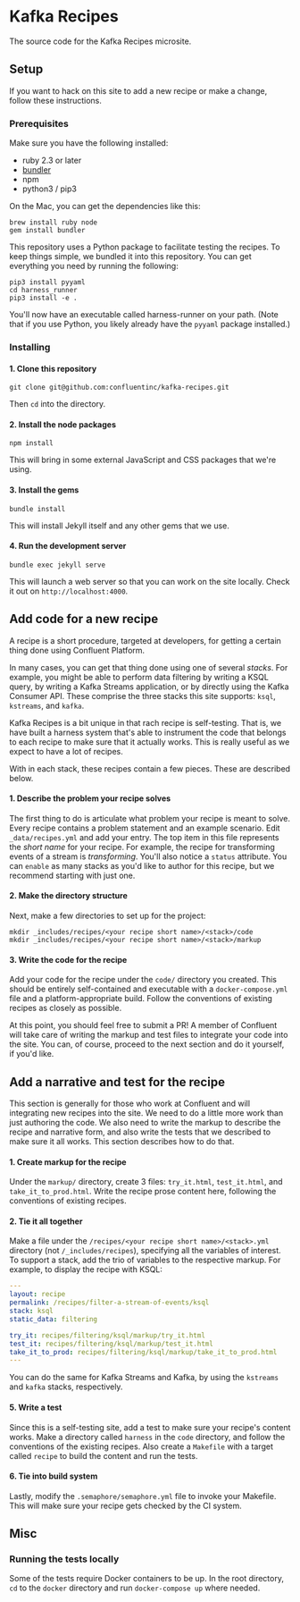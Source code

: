 # Kafka Recipes

The source code for the Kafka Recipes microsite.

## Setup

If you want to hack on this site to add a new recipe or make a change, follow these instructions.

### Prerequisites

Make sure you have the following installed:

- ruby 2.3 or later
- [bundler](https://bundler.io/)
- npm
- python3 / pip3

On the Mac, you can get the dependencies like this:

```
brew install ruby node
gem install bundler
```

This repository uses a Python package to facilitate testing the recipes. To keep things simple, we bundled it into this repository. You can get everything you need by running the following:

```
pip3 install pyyaml
cd harness_runner
pip3 install -e .
```

You'll now have an executable called harness-runner on your path. (Note that if you use Python, you likely already have the `pyyaml` package installed.)

### Installing

#### 1. Clone this repository

```
git clone git@github.com:confluentinc/kafka-recipes.git
```

Then `cd` into the directory.

#### 2. Install the node packages

```
npm install
```

This will bring in some external JavaScript and CSS packages that we're using.

#### 3. Install the gems

```
bundle install
```

This will install Jekyll itself and any other gems that we use.

#### 4. Run the development server

```
bundle exec jekyll serve
```

This will launch a web server so that you can work on the site locally. Check it out on `http://localhost:4000`.

## Add code for a new recipe

A recipe is a short procedure, targeted at developers, for getting a certain thing done using Confluent Platform.

In many cases, you can get that thing done using one of several _stacks_. For example, you might be able to perform data filtering by writing a KSQL query, by writing a Kafka Streams application, or by directly using the Kafka Consumer API. These comprise the three stacks this site supports: `ksql`, `kstreams`, and `kafka`.

Kafka Recipes is a bit unique in that rach recipe is self-testing. That is, we have built a harness system that's able to instrument the code that belongs to each recipe to make sure that it actually works. This is really useful as we expect to have a lot of recipes.

With in each stack, these recipes contain a few pieces. These are described below.

#### 1. Describe the problem your recipe solves

The first thing to do is articulate what problem your recipe is meant to solve. Every recipe contains a problem statement and an example scenario. Edit `_data/recipes.yml` and add your entry. The top item in this file represents the _short name_ for your recipe. For example, the recipe for transforming events of a stream is _transforming_. You'll also notice a `status` attribute. You can `enable` as many stacks as you'd like to author for this recipe, but we recommend starting with just one.

#### 2. Make the directory structure

Next, make a few directories to set up for the project:

```
mkdir _includes/recipes/<your recipe short name>/<stack>/code
mkdir _includes/recipes/<your recipe short name>/<stack>/markup
```

#### 3. Write the code for the recipe

Add your code for the recipe under the `code/` directory you created. This should be entirely self-contained and executable with a `docker-compose.yml` file and a platform-appropriate build. Follow the conventions of existing recipes as closely as possible.

At this point, you should feel free to submit a PR! A member of Confluent will take care of writing the markup and test files to integrate your code into the site. You can, of course, proceed to the next section and do it yourself, if you'd like.


## Add a narrative and test for the recipe

This section is generally for those who work at Confluent and will integrating new recipes into the site. We need to do a little more work than just authoring the code. We also need to write the markup to describe the recipe and narrative form, and also write the tests that we described to make sure it all works. This section describes how to do that.

#### 1. Create markup for the recipe

Under the `markup/` directory, create 3 files: `try_it.html`, `test_it.html`, and `take_it_to_prod.html`. Write the recipe prose content here, following the conventions of existing recipes.

#### 2. Tie it all together

Make a file under the `/recipes/<your recipe short name>/<stack>.yml` directory (not `/_includes/recipes`), specifying all the variables of interest. To support a stack, add the trio of variables to the respective markup. For example, to display the recipe with KSQL:

```yml
---                                                                                                                                           
layout: recipe
permalink: /recipes/filter-a-stream-of-events/ksql
stack: ksql
static_data: filtering

try_it: recipes/filtering/ksql/markup/try_it.html
test_it: recipes/filtering/ksql/markup/test_it.html
take_it_to_prod: recipes/filtering/ksql/markup/take_it_to_prod.html
---
```

You can do the same for Kafka Streams and Kafka, by using the `kstreams` and `kafka` stacks, respectively.

#### 5. Write a test

Since this is a self-testing site, add a test to make sure your recipe's content works. Make a directory called `harness` in the `code` directory, and follow the conventions of the existing recipes. Also create a `Makefile` with a target called `recipe` to build the content and run the tests.

#### 6. Tie into build system

Lastly, modify the `.semaphore/semaphore.yml` file to invoke your Makefile. This will make sure your recipe gets checked by the CI system.

## Misc

### Running the tests locally

Some of the tests require Docker containers to be up. In the root directory, `cd` to the `docker` directory and run `docker-compose up` where needed.
